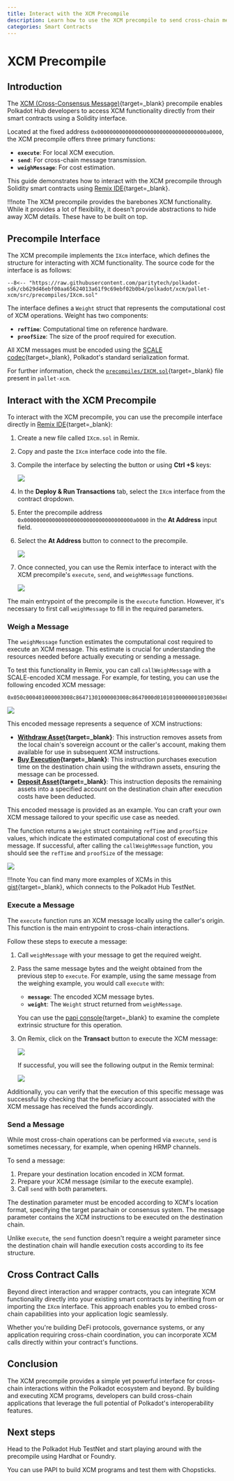 ```yaml
---
title: Interact with the XCM Precompile
description: Learn how to use the XCM precompile to send cross-chain messages, execute XCM instructions, and estimate costs from your smart contracts.
categories: Smart Contracts
---
```


# XCM Precompile

## Introduction

The [XCM (Cross-Consensus Message)](/develop/interoperability/intro-to-xcm){target=\_blank} precompile enables Polkadot Hub developers to access XCM functionality directly from their smart contracts using a Solidity interface.

Located at the fixed address `0x00000000000000000000000000000000000a0000`, the XCM precompile offers three primary functions:

- **`execute`**: For local XCM execution.
- **`send`**: For cross-chain message transmission.
- **`weighMessage`**: For cost estimation.

This guide demonstrates how to interact with the XCM precompile through Solidity smart contracts using [Remix IDE](/develop/smart-contracts/dev-environments/remix){target=\_blank}.

!!!note
    The XCM precompile provides the barebones XCM functionality. While it provides a lot of flexibility, it doesn't provide abstractions to hide away XCM details. These have to be built on top.

## Precompile Interface

The XCM precompile implements the `IXcm` interface, which defines the structure for interacting with XCM functionality. The source code for the interface is as follows:

```solidity title="IXcm.sol"
--8<-- "https://raw.githubusercontent.com/paritytech/polkadot-sdk/cb629d46ebf00aa65624013a61f9c69ebf02b0b4/polkadot/xcm/pallet-xcm/src/precompiles/IXcm.sol"
```

The interface defines a `Weight` struct that represents the computational cost of XCM operations. Weight has two components: 

- **`refTime`**: Computational time on reference hardware.
- **`proofSize`**: The size of the proof required for execution.

All XCM messages must be encoded using the [SCALE codec](/polkadot-protocol/parachain-basics/data-encoding/#data-encoding){target=\_blank}, Polkadot's standard serialization format.

For further information, check the [`precompiles/IXCM.sol`](https://github.com/paritytech/polkadot-sdk/blob/cb629d46ebf00aa65624013a61f9c69ebf02b0b4/polkadot/xcm/pallet-xcm/src/precompiles/IXcm.sol){target=\_blank} file present in `pallet-xcm`.

## Interact with the XCM Precompile

To interact with the XCM precompile, you can use the precompile interface directly in [Remix IDE](/smart-contracts/dev-environments/remix/){target=\_blank}:

1. Create a new file called `IXcm.sol` in Remix.
2. Copy and paste the `IXcm` interface code into the file.
3. Compile the interface by selecting the button or using **Ctrl +S** keys:

    ![](/images/smart-contracts/precompiles/xcm/xcm-01.webp)

4. In the **Deploy & Run Transactions** tab, select the `IXcm` interface from the contract dropdown.
5. Enter the precompile address `0x00000000000000000000000000000000000a0000` in the **At Address** input field.
6. Select the **At Address** button to connect to the precompile.

    ![](/images/smart-contracts/precompiles/xcm/xcm-02.webp)

7. Once connected, you can use the Remix interface to interact with the XCM precompile's  `execute`, `send`, and `weighMessage` functions.

    ![](/images/smart-contracts/precompiles/xcm/xcm-03.webp)

The main entrypoint of the precompile is the `execute` function. However, it's necessary to first call `weighMessage` to fill in the required parameters.

### Weigh a Message

The `weighMessage` function estimates the computational cost required to execute an XCM message. This estimate is crucial for understanding the resources needed before actually executing or sending a message.

To test this functionality in Remix, you can call `callWeighMessage` with a SCALE-encoded XCM message. For example, for testing, you can use the following encoded XCM message:

```text title="encoded-xcm-message-example"
0x050c000401000003008c86471301000003008c8647000d010101000000010100368e8759910dab756d344995f1d3c79374ca8f70066d3a709e48029f6bf0ee7e
```

![](/images/smart-contracts/precompiles/xcm/xcm-04.webp)

This encoded message represents a sequence of XCM instructions:

- **[Withdraw Asset](https://github.com/polkadot-fellows/xcm-format?tab=readme-ov-file#withdrawasset){target=\_blank}**: This instruction removes assets from the local chain's sovereign account or the caller's account, making them available for use in subsequent XCM instructions.
- **[Buy Execution](https://github.com/polkadot-fellows/xcm-format?tab=readme-ov-file#buyexecution){target=\_blank}**: This instruction purchases execution time on the destination chain using the withdrawn assets, ensuring the message can be processed.
- **[Deposit Asset](https://github.com/polkadot-fellows/xcm-format?tab=readme-ov-file#depositasset){target=\_blank}**: This instruction deposits the remaining assets into a specified account on the destination chain after execution costs have been deducted.

This encoded message is provided as an example. You can craft your own XCM message tailored to your specific use case as needed.

The function returns a `Weight` struct containing `refTime` and `proofSize` values, which indicate the estimated computational cost of executing this message. If successful, after calling the `callWeighMessage` function, you should see the `refTime` and `proofSize` of the message:

![](/images/smart-contracts/precompiles/xcm/xcm-05.webp)

!!!note
    You can find many more examples of XCMs in this [gist](https://gist.github.com/franciscoaguirre/a6dea0c55e81faba65bedf700033a1a2){target=\_blank}, which connects to the Polkadot Hub TestNet.

### Execute a Message

The `execute` function runs an XCM message locally using the caller's origin.
This function is the main entrypoint to cross-chain interactions.

Follow these steps to execute a message:

1. Call `weighMessage` with your message to get the required weight.
2. Pass the same message bytes and the weight obtained from the previous step to `execute`.
For example, using the same message from the weighing example, you would call `execute` with:

    - **`message`**: The encoded XCM message bytes.
    - **`weight`**: The `Weight` struct returned from `weighMessage`.

    You can use the [papi console](https://dev.papi.how/extrinsics#networkId=localhost&endpoint=wss%3A%2F%2Ftestnet-passet-hub.polkadot.io&data=0x1f03050c000401000003008c86471301000003008c8647000d010101000000010100368e8759910dab756d344995f1d3c79374ca8f70066d3a709e48029f6bf0ee7e0750c61e2901daad0600){target=\_blank} to examine the complete extrinsic structure for this operation.

3. On Remix, click on the **Transact** button to execute the XCM message:
  
    ![](/images/smart-contracts/precompiles/xcm/xcm-06.webp)

    If successful, you will see the following output in the Remix terminal:

    ![](/images/smart-contracts/precompiles/xcm/xcm-07.webp)

Additionally, you can verify that the execution of this specific message was successful by checking that the beneficiary account associated with the XCM message has received the funds accordingly.

### Send a Message

While most cross-chain operations can be performed via `execute`, `send` is sometimes necessary, for example, when opening HRMP channels.

To send a message:

1. Prepare your destination location encoded in XCM format.
2. Prepare your XCM message (similar to the execute example).
3. Call `send` with both parameters.

The destination parameter must be encoded according to XCM's location format, specifying the target parachain or consensus system. The message parameter contains the XCM instructions to be executed on the destination chain.

Unlike `execute`, the `send` function doesn't require a weight parameter since the destination chain will handle execution costs according to its fee structure.

## Cross Contract Calls

Beyond direct interaction and wrapper contracts, you can integrate XCM functionality directly into your existing smart contracts by inheriting from or importing the `IXcm` interface. This approach enables you to embed cross-chain capabilities into your application logic seamlessly.

Whether you're building DeFi protocols, governance systems, or any application requiring cross-chain coordination, you can incorporate XCM calls directly within your contract's functions.

## Conclusion

The XCM precompile provides a simple yet powerful interface for cross-chain interactions within the Polkadot ecosystem and beyond.
By building and executing XCM programs, developers can build cross-chain applications that leverage the full potential of Polkadot's interoperability features.

## Next steps

Head to the Polkadot Hub TestNet and start playing around with the precompile using Hardhat or Foundry.

You can use PAPI to build XCM programs and test them with Chopsticks.
